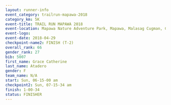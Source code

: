 ```yaml
---
layout: runner-info 
event_category: trailrun-mapawa-2018 
category_km: 5K 
event-title: TRAIL RUN MAPAWA 2018 
event-location: Mapawa Nature Adventure Park, Mapawa, Malasag Cugman, Cagayan de Oro Philippines 
event-logo: 
event-date: 2018-04-29 
checkpoint-name2: FINISH (T-2) 
overall_rank: 66
gender_rank: 27
bib: 5007
first_name: Grace Catherine
last_name: Atadero
gender: F
team_name: N/A
start: Sun, 06-15-00 am
checkpoint2: Sun, 07-15-34 am
finish: 1-00-34
status: FINISHER
---
```

